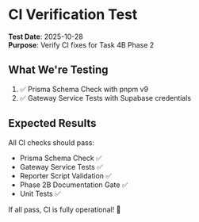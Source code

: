 # CI Verification Test

**Test Date**: 2025-10-28  
**Purpose**: Verify CI fixes for Task 4B Phase 2

## What We're Testing

1. ✅ Prisma Schema Check with pnpm v9
2. ✅ Gateway Service Tests with Supabase credentials

## Expected Results

All CI checks should pass:
- Prisma Schema Check ✅
- Gateway Service Tests ✅  
- Reporter Script Validation ✅
- Phase 2B Documentation Gate ✅
- Unit Tests ✅

If all pass, CI is fully operational! 🚀
